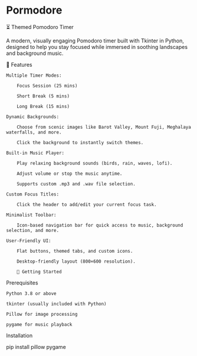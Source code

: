# Pormodore

⏳ Themed Pomodoro Timer

A modern, visually engaging Pomodoro timer built with Tkinter in Python, designed to help you stay focused while immersed in soothing landscapes and background music.


🎯 Features

    Multiple Timer Modes:

        Focus Session (25 mins)

        Short Break (5 mins)

        Long Break (15 mins)

    Dynamic Backgrounds:

        Choose from scenic images like Barot Valley, Mount Fuji, Meghalaya waterfalls, and more.

        Click the background to instantly switch themes.

    Built-in Music Player:

        Play relaxing background sounds (birds, rain, waves, lofi).

        Adjust volume or stop the music anytime.

        Supports custom .mp3 and .wav file selection.

    Custom Focus Titles:

        Click the header to add/edit your current focus task.

    Minimalist Toolbar:

        Icon-based navigation bar for quick access to music, background selection, and more.

    User-Friendly UI:

        Flat buttons, themed tabs, and custom icons.

        Desktop-friendly layout (800×600 resolution).

        🚀 Getting Started
Prerequisites

    Python 3.8 or above

    tkinter (usually included with Python)

    Pillow for image processing

    pygame for music playback
    
Installation

pip install pillow pygame
